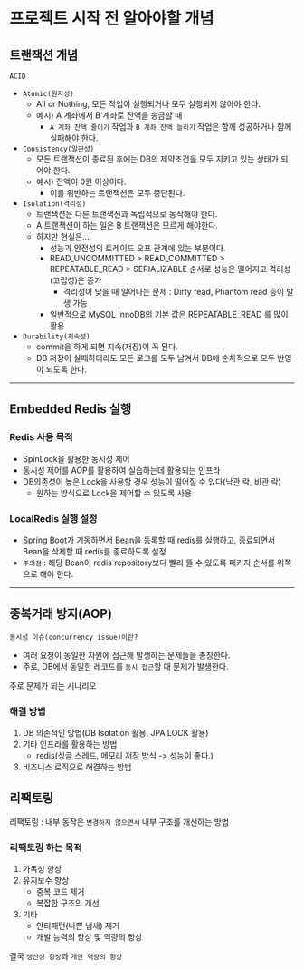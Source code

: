 # 프로젝트 시작 전 알아야할 개념

## 트랜잭션 개념

`ACID`

- `Atomic(원자성)`
  - All or Nothing, 모든 작업이 실행되거나 모두 실행되지 않아야 한다.
  - 예시) A 계좌에서 B 계좌로 잔액을 송금할 때
    - `A 계좌 잔액 줄이기` 작업과 `B 계좌 잔액 늘리기` 작업은 함께 성공하거나 함께 실패해야 한다.
- `Consistency(일관성)`
  - 모든 트랜잭션이 종료된 후에는 DB의 제약조건을 모두 지키고 있는 상태가 되어야 한다.
  - 예시) 잔액이 0원 이상이다.
    - 이를 위반하는 트랜잭션은 모두 중단된다.
- `Isolation(격리성)`
  - 트랜잭션은 다른 트랜잭션과 독립적으로 동작해야 한다.
  - A 트랜잭션이 하는 일은 B 트랜잭션은 모르게 해야한다.
  - 하지만 현실은...
    - 성능과 안전성의 트레이드 오프 관계에 있는 부분이다.
    - READ_UNCOMMITTED > READ_COMMITTED > REPEATABLE_READ > SERIALIZABLE 순서로 성능은 떨어지고 격리성(고립성)은 증가
      - 격리성이 낮을 때 일어나는 문제 : Dirty read, Phantom read 등이 발생 가능
    - 일반적으로 MySQL InnoDB의 기본 값은 REPEATABLE_READ 를 많이 활용
- `Durability(지속성)`
  - commit을 하게 되면 지속(저장)이 꼭 된다.
  - DB 저장이 실패하더라도 모든 로그를 모두 남겨서 DB에 순차적으로 모두 반영이 되도록 한다.

---

## Embedded Redis 실행

### Redis 사용 목적
- SpinLock을 활용한 동시성 제어
- 동시성 제어를 AOP를 활용하여 실습하는데 활용되는 인프라
- DB의존성이 높은 Lock을 사용할 경우 성능이 떨어질 수 있다(낙관 락, 비관 락)
  - 원하는 방식으로 Lock을 제어할 수 있도록 사용

### LocalRedis 실행 설정
- Spring Boot가 기동하면서 Bean을 등록할 때 redis를 실행하고, 종료되면서 Bean을 삭제할 때 redis를 종료하도록 설정
- `주의점` : 해당 Bean이 redis repository보다 빨리 뜰 수 있도록 패키지 순서를 위쪽으로 해야 한다.

---

## 중복거래 방지(AOP)

`동시성 이슈(concurrency issue)이란?`
- 여러 요청이 동일한 자원에 접근해 발생하는 문제들을 총칭한다.
- 주로, DB에서 동일한 레코드를 `동시 접근`할 때 문제가 발생한다.

주로 문제가 되는 시나리오 

### 해결 방법

1. DB 의존적인 방법(DB Isolation 활용, JPA LOCK 활용)
2. 기타 인프라를 활용하는 방법
   - redis(싱글 스레드, 메모리 저장 방식 -> 성능이 좋다.)
3. 비즈니스 로직으로 해결하는 방법


## 리팩토링

리팩토링 : 내부 동작은 `변경하지 않으면서` 내부 구조를 개선하는 방법

### 리팩토링 하는 목적

1. 가독성 향상
2. 유지보수 향상
   - 중복 코드 제거
   - 복잡한 구조의 개선
3. 기타
   - 안티패턴(나쁜 냄새) 제거
   - 개발 능력의 향상 및 역량의 향상

결국 `생산성 향상`과 `개인 역량의 향상`



